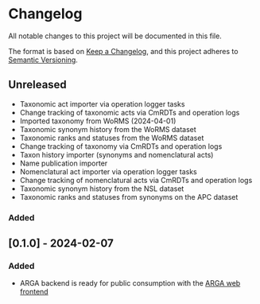 # Changelog

All notable changes to this project will be documented in this file.

The format is based on [Keep a Changelog](https://keepachangelog.com/en/1.1.0/),
and this project adheres to [Semantic Versioning](https://semver.org/spec/v2.0.0.html).

## Unreleased

- Taxonomic act importer via operation logger tasks
- Change tracking of taxonomic acts via CmRDTs and operation logs
- Imported taxonomy from WoRMS (2024-04-01)
- Taxonomic synonym history from the WoRMS dataset
- Taxonomic ranks and statuses from the WoRMS dataset
- Change tracking of taxonomy via CmRDTs and operation logs
- Taxon history importer (synonyms and nomenclatural acts)
- Name publication importer
- Nomenclatural act importer via operation logger tasks
- Change tracking of nomenclatural acts via CmRDTs and operation logs
- Taxonomic synonym history from the NSL dataset
- Taxonomic ranks and statuses from synonyms on the APC dataset

### Added

## [0.1.0] - 2024-02-07

### Added

- ARGA backend is ready for public consumption with the [ARGA web frontend](https://github.com/ARGA-Genomes/arga-frontend)
